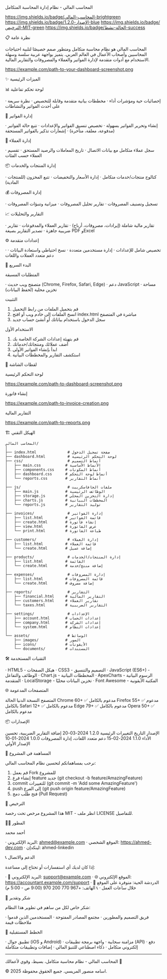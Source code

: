 المحاسب المالي - نظام إدارة المحاسبة المتكامل

https://img.shields.io/badge/المحاسب-المالي-brightgreen https://img.shields.io/badge/الإصدار-1.2.0-blue https://img.shields.io/badge/الترخيص-MIT-green https://img.shields.io/badge/الحالة-نشط-success

📋 نظرة عامة

المحاسب المالي هو نظام محاسبة متكامل ومتطور صمم خصيصًا لتلبية احتياجات المحاسبين وأصحاب الأعمال في العالم العربي. يتميز بواجهة عربية سلسة وسهلة الاستخدام مع أدوات متقدمة لإدارة الفواتير والعملاء والمصروفات والتقارير المالية.

https://example.com/path-to-your-dashboard-screenshot.png

✨ الميزات الرئيسية

📊 لوحة تحكم تفاعلية

· إحصائيات حية ومؤشرات أداء
· مخططات بيانية متقدمة وقابلة للتخصيص
· نظرة سريعة على أحدث الفواتير والنشاطات

🧾 إدارة الفواتير

· إنشاء وتحرير الفواتير بسهولة
· تخصيص تنسيق الفواتير والإعدادات
· تتبع حالة الفواتير (مدفوعة، معلقة، متأخرة)
· إشعارات تذكير بالفواتير المستحقة

👥 إدارة العملاء

· سجل عملاء متكامل مع بيانات الاتصال
· تاريخ المعاملات والرصيد المستحق
· تقسيم العملاء حسب الفئات

📦 إدارة المنتجات والخدمات

· كتالوج منتجات/خدمات متكامل
· إدارة الأسعار والتخفيضات
· تتبع المخزون (للمنتجات المادية)

💰 إدارة المصروفات

· تسجيل وتصنيف المصروفات
· تقارير تحليل المصروفات
· ميزانية وتنبؤات المصروفات

📈 التقارير والتحليلات

· تقارير مالية شاملة (إيرادات، مصروفات، أرباح)
· تقارير العملاء والمدفوعات
· تقارير ضريبية جاهزة
· تصدير التقارير بصيغة PDF وExcel

⚙️ إعدادات متقدمة

· تخصيص شامل للإعدادات
· إدارة مستخدمين متعددة
· نسخ احتياطي واستعادة البيانات
· دعم متعدد العملات واللغات

🚀 البدء السريع

المتطلبات المسبقة

· متصفح ويب حديث (Chrome, Firefox, Safari, Edge)
· دعم JavaScript
· مساحة تخزين محلية (لحفظ البيانات)

التثبيت

1. قم بتحميل الملفات من رابط التحميل
2. انسخ الملفات إلى خادم ويب أو افتح index.html مباشرة في المتصفح
3. سجل الدخول باستخدام بياناتك أو أنشئ حساب جديد

الاستخدام الأول

1. قم بتهيئة إعدادات الشركة الخاصة بك
2. أضف عملائك ومنتجاتك/خدماتك
3. ابدأ بإنشاء الفواتير الأولى
4. استكشف التقارير والمخططات البيانية

📸 لقطات الشاشة

لوحة التحكم الرئيسية

https://example.com/path-to-dashboard-screenshot.png

إنشاء فاتورة

https://example.com/path-to-invoice-creation.png

التقارير المالية

https://example.com/path-to-reports.png

🏗️ الهيكل التقني

```
المحاسب المالي/
│
├── index.html              # صفحة تسجيل الدخول
├── dashboard.html          # لوحة التحكم الرئيسية
├── css/                    # أنماط التصميم
│   ├── main.css           # الأنماط الأساسية
│   ├── components.css     # أنماط المكونات
│   ├── dashboard.css      # أنماط لوحة التحكم
│   └── reports.css        # أنماط التقارير
│
├── js/                     # ملفات الجافاسكريبت
│   ├── main.js            # الوظائف الرئيسية
│   ├── storage.js         # إدارة التخزين المحلي
│   ├── charts.js          # المخططات البيانية
│   └── reports.js         # توليد التقارير
│
├── invoices/               # إدارة الفواتير
│   ├── list.html          # قائمة الفواتير
│   ├── create.html        # إنشاء فاتورة
│   ├── view.html          # عرض الفاتورة
│   └── print.html         # طباعة الفاتورة
│
├── customers/              # إدارة العملاء
│   ├── list.html          # قائمة العملاء
│   └── create.html        # إضافة عميل
│
├── products/               # إدارة المنتجات/الخدمات
│   ├── list.html          # القائمة
│   └── create.html        # إضافة منتج/خدمة
│
├── expenses/               # إدارة المصروفات
│   ├── list.html          # قائمة المصروفات
│   └── create.html        # إضافة مصروف
│
├── reports/                # التقارير
│   ├── financial.html     # التقارير المالية
│   ├── customers.html     # تقارير العملاء
│   └── taxes.html         # التقارير الضريبية
│
├── settings/               # الإعدادات
│   ├── account.html       # إعدادات الحساب
│   ├── company.html       # إعدادات الشركة
│   └── system.html        # إعدادات النظام
│
└── assets/                 # الوسائط
    ├── images/            # الصور
    ├── icons/             # الأيقونات
    └── documents/         # المستندات
```

🛠️ التقنيات المستخدمة

· HTML5 - هيكل الصفحات
· CSS3 - التصميم والتنسيق
· JavaScript (ES6+) - الوظائف والتفاعل
· Chart.js - المخططات البيانية
· ApexCharts - الرسوم البيانية المتقدمة
· LocalStorage - تخزين البيانات محليًا
· Font Awesome - المكتبة الأيقونية

🌐 المتصفحات المدعومة

المتصفح النسخة الدنيا الحالة
Chrome 60+ ✅ مدعوم بالكامل
Firefox 55+ ✅ مدعوم بالكامل
Safari 12+ ✅ مدعوم بالكامل
Edge 79+ ✅ مدعوم بالكامل
Opera 50+ ✅ مدعوم بالكامل

📦 الإصدارات

الإصدار التاريخ التغييرات الرئيسية
1.2.0 2024-03-20 إضافة التقارير الضريبية، تحسين الأداء
1.1.0 2024-02-15 دعم متعدد اللغات، إدارة المصروفات
1.0.0 2024-01-10 الإصدار الأولي

🤝 المساهمة في المشروع

نرحب بمساهماتكم لتحسين نظام المحاسب المالي:

1. قم بعمل Fork للمشروع
2. إنشاء فرع feature جديد (git checkout -b feature/AmazingFeature)
3. commit للتغييرات (git commit -m 'Add some AmazingFeature')
4. push إلى الفرع (git push origin feature/AmazingFeature)
5. فتح طلب دمج (Pull Request)

📄 الترخيص

هذا المشروع مرخص تحت رخصة MIT - انظر ملف LICENSE للتفاصيل.

👨‍💻 المطور

أحمد محمد

· البريد الإلكتروني: ahmed@example.com
· الموقع الشخصي: https://ahmed-dev.com
· لينكدإن: ahmed-linkedin

📞 الدعم والاتصال

إذا كان لديك أي استفسارات أو تحتاج إلى مساعدة:

· 📧 البريد الإلكتروني: support@example.com
· 🌐 الموقع الإلكتروني: https://accountant.example.com/support
· 💬 الدردشة الحية: متوفرة على الموقع خلال ساعات العمل
· 📞 الهاتف: +967 770 200 970 (9:00 ص - 5:00 م)

🌟 شكر وتقدير

شكر خاص لكل من ساهم في تطوير هذا النظام:

· فريق التصميم والمطورين
· مجتمع المصادر المفتوحة
· المستخدمين الذين قدموا ملاحظات قيمة

🔮 الخطط المستقبلية

· تطبيق جوال (iOS و Android)
· مزامنة سحابية
· واجهة برمجة تطبيقات (API)
· دفع إلكتروني متكامل
· ذكاء اصطناعي للتنبؤ المالي
· إضافات وتطبيقات متكاملة

---

المحاسب المالي - نظام محاسبة متكامل، بسيط، وقوي لأعمالك 💼

© 2025 اسامه منصور المريسي. جميع الحقوق محفوظة.